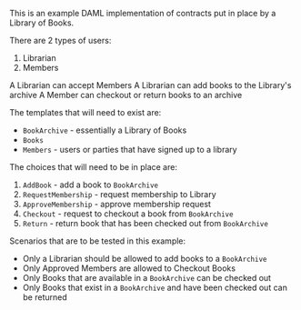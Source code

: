 This is an example DAML implementation of contracts put in place by a Library of Books.

There are 2 types of users:
  1. Librarian
  2. Members

A Librarian can accept Members
A Librarian can add books to the Library's archive
A Member can checkout or return books to an archive

The templates that will need to exist are:  
- `BookArchive` - essentially a Library of Books
- `Books`
- `Members` - users or parties that have signed up to a library

The choices that will need to be in place are:
  1. `AddBook` - add a book to `BookArchive` 
  3. `RequestMembership` - request membership to Library
  4. `ApproveMembership` - approve membership request
  5. `Checkout` - request to checkout a book from `BookArchive`
  6. `Return` - return book that has been checked out from `BookArchive`

Scenarios that are to be tested in this example:
- Only a Librarian should be allowed to add books to a `BookArchive`
- Only Approved Members are allowed to Checkout Books
- Only Books that are available in a `BookArchive` can be checked out
- Only Books that exist in a `BookArchive` and have been checked out can be returned
